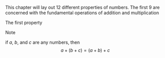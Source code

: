 This chapter will lay out 12 different properties of numbers. The first 9 are concerned with the fundamental operations of addition and multiplication

The first property

> [!NOTE]
> if *a*, *b*, and *c* are any numbers, then$$a+(b+c)=(a+b)+c$$
